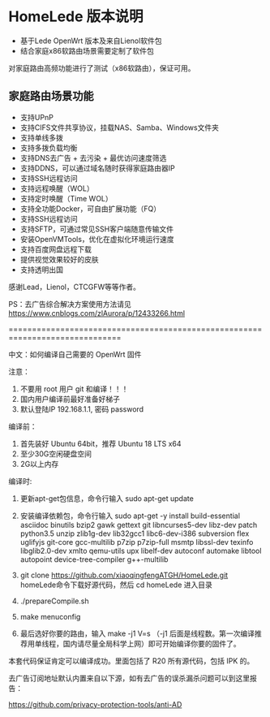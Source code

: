 # HomeLede 版本说明
+ 基于Lede OpenWrt 版本及来自Lienol软件包
+ 结合家庭x86软路由场景需要定制了软件包

对家庭路由高频功能进行了测试（x86软路由），保证可用。

## 家庭路由场景功能
+ 支持UPnP
+ 支持CIFS文件共享协议，挂载NAS、Samba、Windows文件夹
+ 支持单线多拨
+ 支持多拨负载均衡
+ 支持DNS去广告 + 去污染 + 最优访问速度筛选
+ 支持DDNS，可以通过域名随时获得家庭路由器IP
+ 支持SSH远程访问
+ 支持远程唤醒（WOL）
+ 支持定时唤醒（Time WOL）
+ 支持全功能Docker，可自由扩展功能（FQ）
+ 支持SSH远程访问
+ 支持SFTP，可通过常见SSH客户端随意传输文件
+ 安装OpenVMTools，优化在虚拟化环境运行速度
+ 支持百度网盘远程下载
+ 提供视觉效果较好的皮肤
+ 支持透明出国


感谢Lead，Lienol，CTCGFW等等作者。

PS：去广告综合解决方案使用方法请见 https://www.cnblogs.com/zlAurora/p/12433266.html

==============================================================================

中文：如何编译自己需要的 OpenWrt 固件

注意：
1. 不要用 root 用户 git 和编译！！！
2. 国内用户编译前最好准备好梯子
3. 默认登陆IP 192.168.1.1, 密码 password

编译前：
1. 首先装好 Ubuntu 64bit，推荐  Ubuntu 18 LTS x64
2. 至少30G空闲硬盘空间
3. 2G以上内存

编译时:
1. 更新apt-get包信息，命令行输入
sudo apt-get update

2. 安装编译依赖包，命令行输入
sudo apt-get -y install build-essential asciidoc binutils bzip2 gawk gettext git libncurses5-dev libz-dev patch python3.5 unzip zlib1g-dev lib32gcc1 libc6-dev-i386 subversion flex uglifyjs git-core gcc-multilib p7zip p7zip-full msmtp libssl-dev texinfo libglib2.0-dev xmlto qemu-utils upx libelf-dev autoconf automake libtool autopoint device-tree-compiler g++-multilib

3. git clone https://github.com/xiaoqingfengATGH/HomeLede.git homeLede命令下载好源代码，然后 cd homeLede 进入目录

4.  ./prepareCompile.sh

5.  make menuconfig 

6. 最后选好你要的路由，输入 make -j1 V=s （-j1 后面是线程数。第一次编译推荐用单线程，国内请尽量全局科学上网）即可开始编译你要的固件了。

本套代码保证肯定可以编译成功。里面包括了 R20 所有源代码，包括 IPK 的。

去广告订阅地址默认内置来自以下源，如有去广告的误杀漏杀问题可以到这里报告：

https://github.com/privacy-protection-tools/anti-AD

